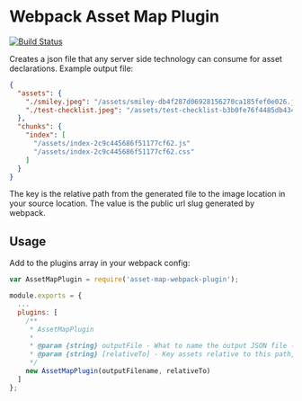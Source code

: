 # Webpack Asset Map Plugin

[![Build Status](https://travis-ci.org/mtscout6/asset-map-webpack-plugin.svg?branch=master)](https://travis-ci.org/mtscout6/asset-map-webpack-plugin)

Creates a json file that any server side technology can consume for asset declarations. Example output file:

``` json
{
  "assets": {
    "./smiley.jpeg": "/assets/smiley-db4f287d06928156270ca185fef0e026.jpeg",
    "./test-checklist.jpeg": "/assets/test-checklist-b3b0fe76f4485db43467876f664d1f62.jpeg"
  },
  "chunks": {
    "index": [
      "/assets/index-2c9c445686f51177cf62.js"
      "/assets/index-2c9c445686f51177cf62.css"
    ]
  }
}
```

The key is the relative path from the generated file to the image location in your source location. The value is the public url slug generated by webpack.

## Usage

Add to the plugins array in your webpack config:

``` javascript
var AssetMapPlugin = require('asset-map-webpack-plugin');

module.exports = {
  ...
  plugins: [
    /**
     * AssetMapPlugin
     *
     * @param {string} outputFile - What to name the output JSON file (written to the same directory as the other webpack assets)
     * @param {string} [relativeTo] - Key assets relative to this path, otherwise defaults to be relative to webpack `path`
     */
    new AssetMapPlugin(outputFilename, relativeTo)
  ]
};
```
